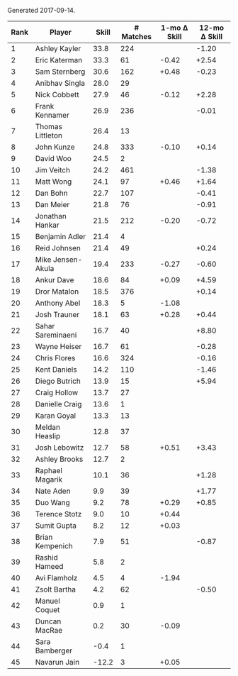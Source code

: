 Generated 2017-09-14.

| Rank | Player            | Skill | # Matches | 1-mo Δ Skill | 12-mo Δ Skill |
|------|-------------------|-------|-----------|--------------|---------------|
|    1 | Ashley Kayler     |  33.8 |       224 |              |         -1.20 |
|    2 | Eric Katerman     |  33.3 |        61 |        -0.42 |         +2.54 |
|    3 | Sam Sternberg     |  30.6 |       162 |        +0.48 |         -0.23 |
|    4 | Anibhav Singla    |  28.0 |        29 |              |               |
|    5 | Nick Cobbett      |  27.9 |        46 |        -0.12 |         +2.28 |
|    6 | Frank Kennamer    |  26.9 |       236 |              |         -0.01 |
|    7 | Thomas Littleton  |  26.4 |        13 |              |               |
|    8 | John Kunze        |  24.8 |       333 |        -0.10 |         +0.14 |
|    9 | David Woo         |  24.5 |         2 |              |               |
|   10 | Jim Veitch        |  24.2 |       461 |              |         -1.38 |
|   11 | Matt Wong         |  24.1 |        97 |        +0.46 |         +1.64 |
|   12 | Dan Bohn          |  22.7 |       107 |              |         -0.41 |
|   13 | Dan Meier         |  21.8 |        76 |              |         -0.91 |
|   14 | Jonathan Hankar   |  21.5 |       212 |        -0.20 |         -0.72 |
|   15 | Benjamin Adler    |  21.4 |         4 |              |               |
|   16 | Reid Johnsen      |  21.4 |        49 |              |         +0.24 |
|   17 | Mike Jensen-Akula |  19.4 |       233 |        -0.27 |         -0.60 |
|   18 | Ankur Dave        |  18.6 |        84 |        +0.09 |         +4.59 |
|   19 | Dror Matalon      |  18.5 |       376 |              |         +0.14 |
|   20 | Anthony Abel      |  18.3 |         5 |        -1.08 |               |
|   21 | Josh Trauner      |  18.1 |        63 |        +0.28 |         +0.44 |
|   22 | Sahar Sareminaeni |  16.7 |        40 |              |         +8.80 |
|   23 | Wayne Heiser      |  16.7 |        61 |              |         -0.28 |
|   24 | Chris Flores      |  16.6 |       324 |              |         -0.16 |
|   25 | Kent Daniels      |  14.2 |       110 |              |         -1.46 |
|   26 | Diego Butrich     |  13.9 |        15 |              |         +5.94 |
|   27 | Craig Hollow      |  13.7 |        27 |              |               |
|   28 | Danielle Craig    |  13.6 |         1 |              |               |
|   29 | Karan Goyal       |  13.3 |        13 |              |               |
|   30 | Meldan Heaslip    |  12.8 |        37 |              |               |
|   31 | Josh Lebowitz     |  12.7 |        58 |        +0.51 |         +3.43 |
|   32 | Ashley Brooks     |  12.7 |         2 |              |               |
|   33 | Raphael Magarik   |  10.1 |        36 |              |         +1.28 |
|   34 | Nate Aden         |   9.9 |        39 |              |         +1.77 |
|   35 | Duo Wang          |   9.2 |        78 |        +0.29 |         +0.85 |
|   36 | Terence Stotz     |   9.0 |        10 |        +0.44 |               |
|   37 | Sumit Gupta       |   8.2 |        12 |        +0.03 |               |
|   38 | Brian Kempenich   |   7.9 |        51 |              |         -0.87 |
|   39 | Rashid Hameed     |   5.8 |         2 |              |               |
|   40 | Avi Flamholz      |   4.5 |         4 |        -1.94 |               |
|   41 | Zsolt Bartha      |   4.2 |        62 |              |         -0.50 |
|   42 | Manuel Coquet     |   0.9 |         1 |              |               |
|   43 | Duncan MacRae     |   0.2 |        30 |        -0.09 |               |
|   44 | Sara Bamberger    |  -0.4 |         1 |              |               |
|   45 | Navarun Jain      | -12.2 |         3 |        +0.05 |               |